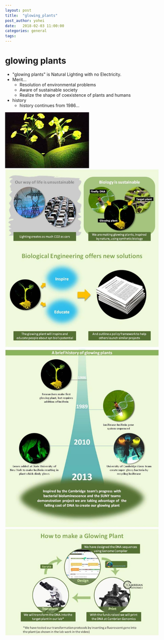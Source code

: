 ```yaml
---
layout: post
title:  "glowing_plants"
post_author: yohei
date:   2018-02-03 11:00:00
categories: general
tags: 
---
```


# glowing plants
- "glowing plants" is Natural Lighting with no Electricity.
- Merit...
  - Resolution of environmental problems
  - Aware of sustainable society
  - Realize the shape of coexistence of plants and humans
- history
  - history continues from 1986...


![Image of glowing_plants](/images/glowing_plants.jpeg)
![Image of glowing_plants](/images/glowing_plants_2.jpg)
![Image of glowing_plants](/images/glowing_plants_3.jpg)
![Image of glowing_plants](/images/glowing_plants_4.jpg)
